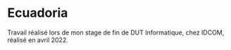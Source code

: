 # Ecuadoria
Travail réalisé lors de mon stage de fin de DUT Informatique, chez IDCOM, réalisé en avril 2022.
